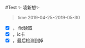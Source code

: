 #Test
:sparkles: 凌新想:sparkles: 
> time 2019-04-25~2019-05-30
- [x] ， fid读取
- [x] ，ic卡
- [x] ，最后检测到掉
